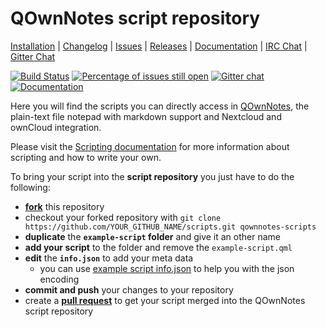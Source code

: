 # QOwnNotes script repository

[Installation](http://www.qownnotes.org/installation) | 
[Changelog](https://github.com/pbek/QOwnNotes/blob/develop/CHANGELOG.md) | 
[Issues](https://github.com/qownnotes/scripts/issues) | 
[Releases](https://github.com/pbek/QOwnNotes/releases) |
[Documentation](http://docs.qownnotes.org) |
[IRC Chat](https://kiwiirc.com/client/irc.freenode.net/#qownnotes) |
[Gitter Chat](https://gitter.im/qownnotes/qownnotes)

[![Build Status](https://travis-ci.org/qownnotes/scripts.svg?branch=master)](https://travis-ci.org/qownnotes/scripts)
[![Percentage of issues still open](http://isitmaintained.com/badge/open/qownnotes/scripts.svg)](http://isitmaintained.com/project/qownnotes/scripts "Percentage of issues still open")
[![Gitter chat](https://badges.gitter.im/gitterHQ/gitter.png)](https://gitter.im/qownnotes/qownnotes)
[![Documentation](https://readthedocs.org/projects/qownnotes/badge/?version=develop)](http://docs.qownnotes.org)

Here you will find the scripts you can directly access in [QOwnNotes](http://www.qownnotes.org), the plain-text file notepad with markdown support and Nextcloud and ownCloud integration.

Please visit the [Scripting documentation](http://docs.qownnotes.org/en/develop/scripting/README.html) for more information about scripting and how to write your own.

To bring your script into the **script repository** you just have to do the following:

- **[fork](https://help.github.com/articles/fork-a-repo/)** this repository
- checkout your forked repository with `git clone https://github.com/YOUR_GITHUB_NAME/scripts.git qownnotes-scripts`
- **duplicate** the **`example-script` folder** and give it an other name
- **add your script** to the folder and remove the `example-script.qml`
- **edit** the **`info.json`** to add your meta data
  - you can use [example script info.json](https://jsoneditoronline.org/?url=https%3A%2F%2Fraw.githubusercontent.com%2Fqownnotes%2Fscripts%2Fmaster%2Fexample-script%2Finfo.json) to help you with the json encoding
- **commit and push** your changes to your repository
- create a **[pull request](https://help.github.com/articles/creating-a-pull-request/)** to get your script merged into the QOwnNotes script repository
